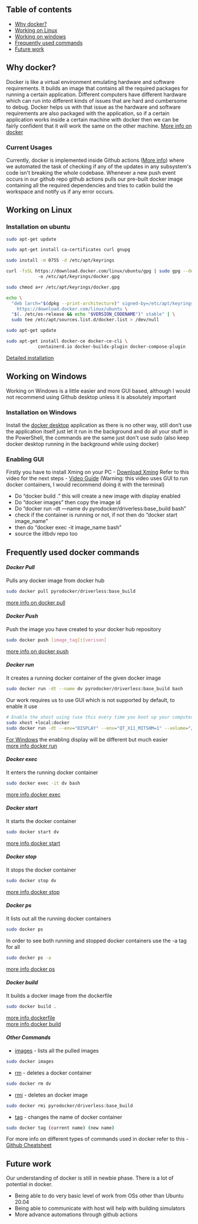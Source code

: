 ## Table of contents
* [Why docker?](#why-docker)
* [Working on Linux](#working-on-linux)
* [Working on windows](#working-on-windows)
* [Frequently used commands](#frequently-used-docker-commands)
* [Future work](#future-work)


## Why docker?
Docker is like a virtual environment emulating hardware and software requirements. It builds an image that contains all the required packages for running a certain application. Different computers have different hardware which can run into different kinds of issues that are hard and cumbersome to debug. Docker helps us with that issue as the hardware and software requirements are also packaged with the application, so if a certain application works inside a certain machine with docker then we can be fairly confident that it will work the same on the other machine.
[More info on docker](https://www.docker.com/what-docker#copy1) 

### Current Usages
Currently, docker is implemented inside Github actions ([More info](https://github.com/features/actions)) where we automated the task of checking if any of the updates in any subsystem's code isn't breaking the whole codebase. Whenever a new push event occurs in our github repo github actions pulls our pre-built docker image containing all the required dependencies and tries to catkin build the workspace and notify us if any error occurs.

## Working on Linux
### Installation on ubuntu
```sh
sudo apt-get update

sudo apt-get install ca-certificates curl gnupg

sudo install -m 0755 -d /etc/apt/keyrings

curl -fsSL https://download.docker.com/linux/ubuntu/gpg | sudo gpg --dearmor \ 
			-o /etc/apt/keyrings/docker.gpg

sudo chmod a+r /etc/apt/keyrings/docker.gpg

echo \
  "deb [arch="$(dpkg --print-architecture)" signed-by=/etc/apt/keyrings/docker.gpg] \
	https://download.docker.com/linux/ubuntu \
  "$(. /etc/os-release && echo "$VERSION_CODENAME")" stable" | \
  sudo tee /etc/apt/sources.list.d/docker.list > /dev/null

sudo apt-get update

sudo apt-get install docker-ce docker-ce-cli \
			containerd.io docker-buildx-plugin docker-compose-plugin
```
[Detailed installation](https://docs.docker.com/engine/install/ubuntu/)

## Working on Windows
Working on Windows is a little easier and more GUI based, although I would not recommend using Github desktop unless it is absolutely important 
### Installation on Windows
Install the [docker desktop](https://docs.docker.com/desktop/install/windows-install/) application as there is no other way, still don’t use the application itself just let it run in the background and do all your stuff in the PowerShell, the commands are the same just don't use sudo (also keep docker desktop running in the background while using docker)
### Enabling GUI
Firstly you have to install Xming on your PC - [Download Xming](https://sourceforge.net/projects/xming/)
Refer to this video for the next steps - [Video Guide](https://youtu.be/BDilFZ9C9mw?t=23) (Warning: this video uses GUI to run docker containers, I would recommend doing it with the terminal)
- Do “docker build .” this will create a new image with display enabled
- Do “docker images” then copy the image id
- Do “docker run -dt —name dv pyrodocker/driverless:base_build bash”
- check if the container is running or not, if not then do “docker start image_name”
- then do “docker exec -it image_name bash”
- source the iitbdv repo too

## Frequently used docker commands

#### *Docker Pull*
Pulls any docker image from docker hub
```sh
sudo docker pull pyrodocker/driverless:base_build
```
[more info on docker pull](https://docs.docker.com/engine/reference/commandline/pull)


#### *Docker Push*
Push the image you have created to your docker hub repository
```sh
sudo docker push [image_tag]:[verison]
```
[more info on docker push](https://docs.docker.com/engine/reference/commandline/push)


#### *Docker run*
It creates a running docker container of the given docker image
```sh
sudo docker run -dt --name dv pyrodocker/driverless:base_build bash
```
Our work requires us to use GUI which is not supported by default, to enable it use
```sh
# Enable the xhost using (use this every time you boot up your computer)
sudo xhost +local:docker
sudo docker run -dt --env="DISPLAY" --env="QT_X11_MITSHM=1" --volume="/tmp/.X11-unix:/tmp/.X11-unix:rw" --device=/dev/dri:/dev/dri --name dv pyrodocker/driverless:version bash
```
[For Windows](#installation-on-windows) the enabling display will be different but much easier \
[more info docker run](https://docs.docker.com/engine/reference/commandline/run)


#### *Docker exec*
It enters the running docker container
```sh
sudo docker exec -it dv bash
```
[more info docker exec](https://docs.docker.com/engine/reference/commandline/exec)


#### *Docker start*
It starts the docker container
```sh
sudo docker start dv
```
[more info docker start](https://docs.docker.com/engine/reference/commandline/start)


#### *Docker stop*
It stops the docker container
```sh
sudo docker stop dv
```
[more info docker stop](https://docs.docker.com/engine/reference/commandline/stop)


#### *Docker ps*
It lists out all the running docker containers
```sh
sudo docker ps
```
In order to see both running and stopped docker containers use the -a tag for all
```sh
sudo docker ps -a
```
[more info docker ps](https://docs.docker.com/engine/reference/commandline/ps)


#### *Docker build*
It builds a docker image from the dockerfile
```sh
sudo docker build .
```
[more info dockerfile](https://docs.docker.com/engine/reference/builder/) \
[more info docker build](https://docs.docker.com/engine/reference/commandline/build)


#### *Other Commands*
* [images](https://docs.docker.com/engine/reference/commandline/images) - lists all the pulled images
```sh
sudo docker images 
```

* [rm](https://docs.docker.com/engine/reference/commandline/rm) - deletes a docker container
```sh
sudo docker rm dv
```

* [rmi](https://docs.docker.com/engine/reference/commandline/rmi) - deletes an docker image
```sh
sudo docker rmi pyrodocker/driverless:base_build
```

* [tag](https://docs.docker.com/engine/reference/commandline/tag) - changes the name of docker container
```sh
sudo docker tag (current name) (new name)
```

For more info on different types of commands used in docker refer to this -
[Github Cheatsheet](https://github.com/wsargent/docker-cheat-sheet)

## Future work
Our understanding of docker is still in newbie phase. There is a lot of potential in docker.
- Being able to do very basic level of work from OSs other than Ubuntu 20.04
- Being able to communicate with host will help with building simulators
- More advance automations through github actions